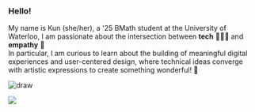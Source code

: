 

### Hello!

My name is Kun (she/her), a '25 BMath student at the University of Waterloo,
I am passionate about the intersection between **tech** 👩🏻‍💻 and **empathy** 💛  
In particular, I am curious to learn about the building of meaningful digital experiences and user-centered design, where technical ideas converge with artistic expressions to create something wonderful! 💌

 
![draw](https://i.pinimg.com/originals/8f/9a/94/8f9a9499ba5be06a852ee948be8a2f7d.gif)

![](https://komarev.com/ghpvc/?username=kunkunzhu&color=ff69b4&label=thanks+for+visiting!+🥳)
